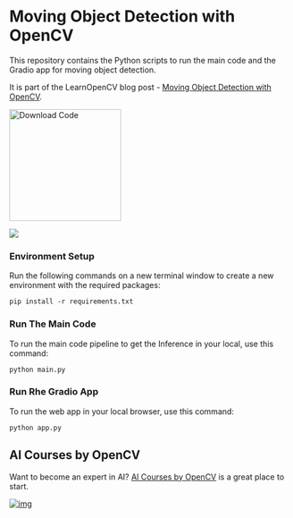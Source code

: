 # Moving Object Detection with OpenCV

This repository contains the Python scripts to run the main code and the Gradio app for moving object detection.   

It is part of the LearnOpenCV blog post - [Moving Object Detection with OpenCV](https://learnopencv.com/moving-object-detection-with-opencv/).

[<img src="https://learnopencv.com/wp-content/uploads/2022/07/download-button-e1657285155454.png" alt="Download Code" width="200">](https://www.dropbox.com/scl/fo/t1x1odum2i1bw62261b1e/h?rlkey=1hxu3bv09wfemwvlzrcdlwu9x&dl=1)

![](readme_images/)

### Environment Setup

Run the following commands on a new terminal window to create a new environment with the required packages: 

```shell script
pip install -r requirements.txt
```

### Run The Main Code
To run the main code pipeline to get the Inference in your local, use this command: 

```shell script
python main.py
```

### Run Rhe Gradio App
To run the web app in your local browser, use this command: 

```shell script
python app.py
```

## AI Courses by OpenCV

Want to become an expert in AI? [AI Courses by OpenCV](https://opencv.org/courses/) is a great place to start.

[![img](https://learnopencv.com/wp-content/uploads/2023/01/AI-Courses-By-OpenCV-Github.png)](https://opencv.org/courses/)
